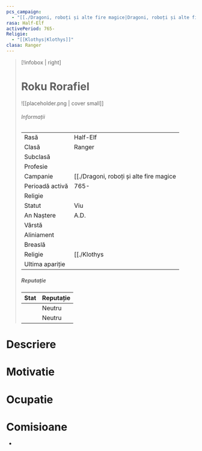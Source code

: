 ```yaml
---
pcs_campaign:
  - "[[./Dragoni, roboți și alte fire magice|Dragoni, roboți și alte fire magice]]"
rasa: Half-Elf
activePeriod: 765-
Religie:
  - "[[Klothys|Klothys]]"
clasa: Ranger
---
```


> [!infobox | right]
> # Roku Rorafiel
> ![[placeholder.png | cover small]]
> ###### Informații
> |  |   |
> | ---- | ---- |
> | Rasă | Half-Elf |
> | Clasă | Ranger |
> | Subclasă |  |
> | Profesie |  |
> | Campanie |  [[./Dragoni, roboți și alte fire magice|Dragoni, roboți și alte fire magice]] |
> | Perioadă activă |  765- |
> | Religie |   |
> | Statut | Viu | 
> | An Naștere |  A.D. |
> | Vârstă |  |
> | Aliniament |  |
> | Breaslă |  |
> | Religie | [[./Klothys|Klothys]] |
> | Ultima apariție |  |
> ##### Reputație
> | Stat |  Reputație |
> | ---- |  --- |
> |  |  Neutru |
> |  |  Neutru |
# Descriere
# Motivatie
# Ocupatie
# Comisioane
<div><ul class="dataview list-view-ul"><li><span></span></li></ul></div>


